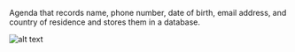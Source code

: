Agenda that records name, phone number, date of birth, email address, and country of residence and stores them in a database.

![alt text](image.png)